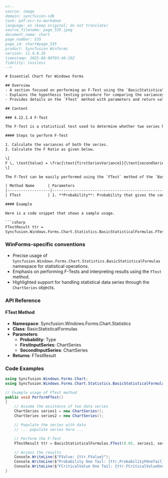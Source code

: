 ```html
<!-- 
source: image
domain: syncfusion-sdk
task: pdf-ocr-to-markdown
language: en (keep original; do not translate)
source_filename: page_535.jpeg
document_name: chart
page_number: 535
page_id: chart#page_535
product: Syncfusion Winforms
version: 11.4.0.26
timestamp: 2025-08-09T03:46:19Z
fidelity: lossless
-->

# Essential Chart for Windows Forms

## Overview
- A section focused on performing an F-Test using the `BasicStatisticalFormulas` class in Syncfusion Winforms.
- Explains the hypothesis testing procedure for comparing the variances of two data series.
- Provides details on the `FTest` method with parameters and return values, along with an example usage.

## Content

### 4.12.1.4 F-Test

The F-Test is a statistical test used to determine whether two series have the same standard deviation at a specified confidence level. This is achieved by comparing the variances of the series values and, consequently, their standard deviations. The null hypothesis assumes that the two variances are equal. All hypothesis testing is conducted under the assumption that the null hypothesis is true.

#### Steps to perform F-Test

1. Calculate the variances of both the series.
2. Calculate the F Ratio as given below.

\[
F \, \text{Value} = \frac{\text{firstSeriesVariance}}{\text{secondSeriesVariance}}
\]

The F-Test can be easily performed using the `FTest` method of the `BasicStatisticalFormulas` class, which returns the results as an object of type `FTestResult`. The `FTestResult` class is designed to save the F test result, including the FValue and other computational results such as series means, series variances, FRatio, and FCriticalValue of the test. Below is a detailed table for the `FTest` method.

| Method Name      | Parameters                                                  | Returns                                                                 |
|-------------------|-------------------------------------------------------------|-------------------------------------------------------------------------|
| FTest            | 1. **Probability**: Probability that gives the confidence level. <br> 2. **FirstInputSeries**: Type of ChartSeries object that represents the first group of data. <br> 3. **SecondInputSeries**: Type of ChartSeries object that represents the second group of data. | An `FTestResult` has the following members: <br> - FirstSeriesMean <br> - SecondSeriesMean <br> - FirstSeriesVariance <br> - SecondSeriesVariance <br> - FValue <br> - ProbabilityFOneTail <br> - F CriticalValueOneTail |

#### Example

Here is a code snippet that shows a sample usage.

```csharp
FTestResult ttr =
Syncfusion.Windows.Forms.Chart.Statistics.BasicStatisticalFormulas.FTest
```

### WinForms-specific conventions
- Precise usage of `Syncfusion.Windows.Forms.Chart.Statistics.BasicStatisticalFormulas` namespace for statistical operations.
- Emphasis on performing F-Tests and interpreting results using the `FTest` method.
- Highlighted support for handling statistical data series through the `ChartSeries` objects.

### API Reference

#### FTest Method
- **Namespace**: Syncfusion.Windows.Forms.Chart.Statistics
- **Class**: BasicStatisticalFormulas
- **Parameters**:
  - **Probability**: Type
  - **FirstInputSeries**: ChartSeries
  - **SecondInputSeries**: ChartSeries
- **Returns**: FTestResult

### Code Examples

```csharp
using Syncfusion.Windows.Forms.Chart;
using Syncfusion.Windows.Forms.Chart.Statistics.BasicStatisticalFormulas;

// Example usage of FTest method
public void PerformFTest()
{
    // Assume the existence of two data series
    ChartSeries series1 = new ChartSeries();
    ChartSeries series2 = new ChartSeries();

    // Populate the series with data
    // ... populate series here ...

    // Perform the F-Test
    FTestResult ttr = BasicStatisticalFormulas.FTest(0.05, series1, series2);

    // Access the results
    Console.WriteLine($"FValue: {ttr.FValue}");
    Console.WriteLine($"Probability One Tail: {ttr.ProbabilityFOneTail}");
    Console.WriteLine($"FCriticalValue One Tail: {ttr.FCriticalValueOneTail}");
}
```

<!-- tags: [Syncfusion Winforms, F-Test, Statistical Analysis, Hypothesis Testing, variance comparison, BasicStatisticalFormulas, FTestResult, Probability, ChartSeries, C#] keywords: [F-Test, Statistical test, Hypothesis testing, variance comparison, probability level, Statistical formulas, ChartSeries, FValue, ProbabilityFOneTail, FCriticalValueOneTail] -->
```